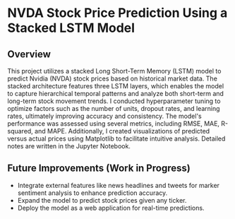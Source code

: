 # NVDA Stock Price Prediction Using a Stacked LSTM Model

## Overview  
This project utilizes a stacked Long Short-Term Memory (LSTM) model to predict Nvidia (NVDA) stock prices based on historical market data. The stacked architecture features three LSTM layers, which enables the model to capture hierarchical temporal patterns and analyze both short-term and long-term stock movement trends. I conducted hyperparameter tuning to optimize factors such as the number of units, dropout rates, and learning rates, ultimately improving accuracy and consistency. The model's performance was assessed using several metrics, including RMSE, MAE, R-squared, and MAPE. Additionally, I created visualizations of predicted versus actual prices using Matplotlib to facilitate intuitive analysis. Detailed notes are written in the Jupyter Notebook.

## Future Improvements (Work in Progress)
- Integrate external features like news headlines and tweets for marker sentiment analysis to enhance prediction accuracy.  
- Expand the model to predict stock prices given any ticker.
- Deploy the model as a web application for real-time predictions.  
